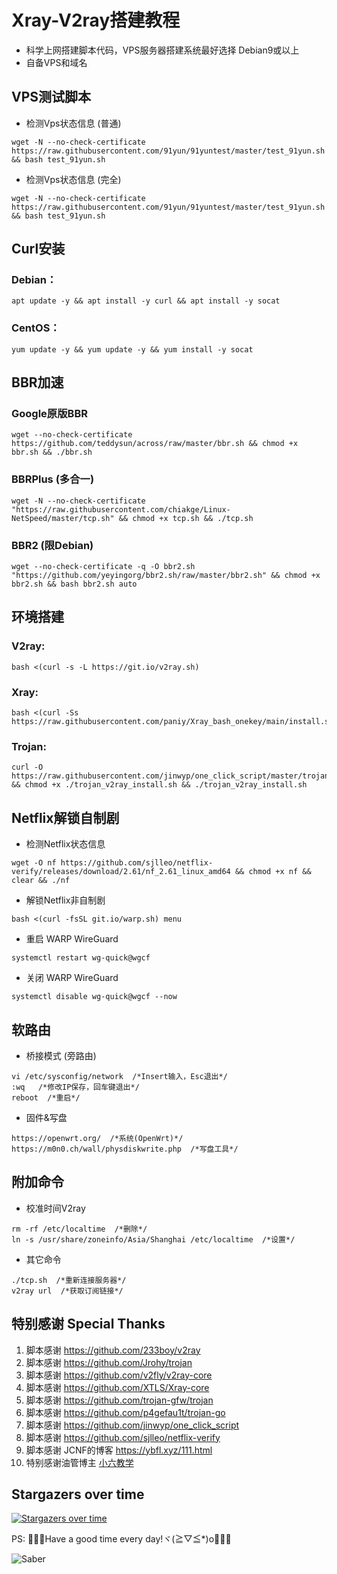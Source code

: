 # Xray-V2ray搭建教程
- 科学上网搭建脚本代码，VPS服务器搭建系统最好选择 Debian9或以上  
- 自备VPS和域名

## VPS测试脚本 
- 检测Vps状态信息 (普通)
```
wget -N --no-check-certificate https://raw.githubusercontent.com/91yun/91yuntest/master/test_91yun.sh && bash test_91yun.sh
```

- 检测Vps状态信息 (完全)
```
wget -N --no-check-certificate https://raw.githubusercontent.com/91yun/91yuntest/master/test_91yun.sh && bash test_91yun.sh
```

## Curl安装
  ### Debian：
```
apt update -y && apt install -y curl && apt install -y socat
```
  ### CentOS：
```
yum update -y && yum update -y && yum install -y socat
```

## BBR加速
  ### Google原版BBR
```
wget --no-check-certificate https://github.com/teddysun/across/raw/master/bbr.sh && chmod +x bbr.sh && ./bbr.sh
```

  ### BBRPlus (多合一)
```
wget -N --no-check-certificate "https://raw.githubusercontent.com/chiakge/Linux-NetSpeed/master/tcp.sh" && chmod +x tcp.sh && ./tcp.sh
```

  ### BBR2 (限Debian)
```
wget --no-check-certificate -q -O bbr2.sh "https://github.com/yeyingorg/bbr2.sh/raw/master/bbr2.sh" && chmod +x bbr2.sh && bash bbr2.sh auto
```

## 环境搭建
  ### V2ray:
```
bash <(curl -s -L https://git.io/v2ray.sh)
```
  ### Xray:
```
bash <(curl -Ss https://raw.githubusercontent.com/paniy/Xray_bash_onekey/main/install.sh)
```
  ### Trojan:
```
curl -O https://raw.githubusercontent.com/jinwyp/one_click_script/master/trojan_v2ray_install.sh && chmod +x ./trojan_v2ray_install.sh && ./trojan_v2ray_install.sh
```

## Netflix解锁自制剧
- 检测Netflix状态信息
```
wget -O nf https://github.com/sjlleo/netflix-verify/releases/download/2.61/nf_2.61_linux_amd64 && chmod +x nf && clear && ./nf
```

- 解锁Netflix非自制剧
```
bash <(curl -fsSL git.io/warp.sh) menu
```

- 重启 WARP WireGuard
```
systemctl restart wg-quick@wgcf
```

- 关闭 WARP WireGuard
```
systemctl disable wg-quick@wgcf --now
```

## 软路由
- 桥接模式 (旁路由)
```
vi /etc/sysconfig/network  /*Insert输入，Esc退出*/
:wq   /*修改IP保存，回车键退出*/
reboot  /*重启*/
```

- 固件&写盘
```
https://openwrt.org/  /*系统(OpenWrt)*/
https://m0n0.ch/wall/physdiskwrite.php  /*写盘工具*/
```

## 附加命令
- 校准时间V2ray
```
rm -rf /etc/localtime  /*删除*/
ln -s /usr/share/zoneinfo/Asia/Shanghai /etc/localtime  /*设置*/
```
- 其它命令
```
./tcp.sh  /*重新连接服务器*/
v2ray url  /*获取订阅链接*/
```

## 特别感谢 Special Thanks
1. 脚本感谢 https://github.com/233boy/v2ray 
2. 脚本感谢 https://github.com/Jrohy/trojan 
3. 脚本感谢 https://github.com/v2fly/v2ray-core
4. 脚本感谢 https://github.com/XTLS/Xray-core
5. 脚本感谢 https://github.com/trojan-gfw/trojan
6. 脚本感谢 https://github.com/p4gefau1t/trojan-go
7. 脚本感谢 https://github.com/jinwyp/one_click_script
8. 脚本感谢 https://github.com/sjlleo/netflix-verify
9. 脚本感谢 JCNF的博客 https://ybfl.xyz/111.html
10. 特别感谢油管博主 [小六教学](https://www.youtube.com/channel/UCE8MoWhC8Fp1L9LbZw0I6kQ)


## Stargazers over time
[![Stargazers over time](https://starchart.cc/jinwyp/one_click_script.svg)](https://starchart.cc/jinwyp/one_click_script)



[better-cloudflare-ip]: https://github.com/badafans/better-cloudflare-ip/releases
[CFIP]: https://github.com/BlueSkyXN/CFIP/releases
[CloudflareScanner]: https://github.com/Spedoske/CloudflareScanner/releases/tag/1.1.2
[CloudflareSpeedTest]: https://github.com/XIU2/CloudflareSpeedTest/releases/tag/v1.4.9

PS: 💖💖💖Have a good time every day!ヾ(≧▽≦*)o🎄🎈🎈

![Saber](https://github.com/Felix-zf/Picture-Store/blob/master/img/R1.jpg?raw=true)

